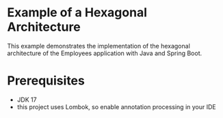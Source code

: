 # Example of a Hexagonal Architecture

This example demonstrates the implementation of the hexagonal architecture of the Employees application with Java and Spring Boot.

# Prerequisites
* JDK 17
* this project uses Lombok, so enable annotation processing in your IDE